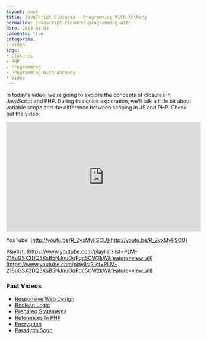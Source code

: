 ```yaml
---
layout: post
title: JavaScript Closures - Programming With Anthony
permalink: javascript-closures-programming-with
date: 2013-01-02
comments: true
categories:
- Video
tags:
- Closures
- PHP
- Programming
- Programming With Anthony
- Video
---
```


In today's video, we're going to explore the concepts of closures in JavaScript and PHP. During this quick exploration, we'll talk a little bit about variable scope and the difference between scoping in JS and PHP. Check out the video:
<!--more-->


<iframe allowfullscreen="allowfullscreen" frameborder="0" height="295" src="http://www.youtube.com/embed/R_ZvxMyFSCU" width="525"></iframe>

YouTube: [http://youtu.be/R_ZvxMyFSCU](http://youtu.be/R_ZvxMyFSCU)


Playlist: [https://www.youtube.com/playlist?list=PLM-218uGSX3DQ3KsB5NJnuOqPqc5CW2kW&feature=view_all](https://www.youtube.com/playlist?list=PLM-218uGSX3DQ3KsB5NJnuOqPqc5CW2kW&feature=view_all)

### Past Videos


 * [Responsive Web Design](https://www.youtube.com/watch?v=-BVmrSG93XE)
 * [Boolean Logic](https://www.youtube.com/watch?v=udOU0gagZqg)
 * [Prepared Statements](https://www.youtube.com/watch?v=nLinqtCfhKY)
 * [References In PHP](https://www.youtube.com/watch?v=_YZIBWQr_yk)
 * [Encryption](https://www.youtube.com/watch?v=RLmuFlDygn0)
 * [Paradigm Soup](https://www.youtube.com/watch?v=CV4vPsEizJM)
